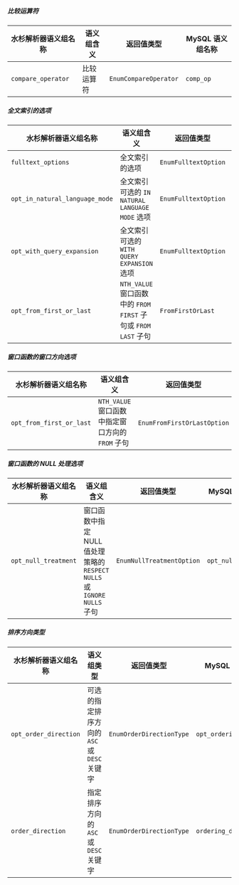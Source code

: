 ##### 比较运算符

| 水杉解析器语义组名称 | 语义组含义 | 返回值类型            | MySQL 语义组名称 |
| -------------------- | ---------- | --------------------- | ---------------- |
| `compare_operator`   | 比较运算符 | `EnumCompareOperator` | `comp_op`        |

##### 全文索引的选项

| 水杉解析器语义组名称           | 语义组含义                                                   | 返回值类型           | MySQL 语义组名称            |
| ------------------------------ | ------------------------------------------------------------ | -------------------- | --------------------------- |
| `fulltext_options`             | 全文索引的选项                                               | `EnumFulltextOption` | `fulltext_options`          |
| `opt_in_natural_language_mode` | 全文索引可选的 `IN NATURAL LANGUAGE MODE` 选项               | `EnumFulltextOption` | `opt_natural_language_mode` |
| `opt_with_query_expansion`     | 全文索引可选的 `WITH QUERY EXPANSION` 选项                   | `EnumFulltextOption` | `opt_query_expansion`       |
| `opt_from_first_or_last`       | `NTH_VALUE` 窗口函数中的 `FROM FIRST` 子句或 `FROM LAST` 子句 | `FromFirstOrLast`    | `opt_from_first_last`       |

##### 窗口函数的窗口方向选项

| 水杉解析器语义组名称     | 语义组含义                                       | 返回值类型                  | MySQL 语义组名称      |
| ------------------------ | ------------------------------------------------ | --------------------------- | --------------------- |
| `opt_from_first_or_last` | `NTH_VALUE` 窗口函数中指定窗口方向的 `FROM` 子句 | `EnumFromFirstOrLastOption` | `opt_from_first_last` |

##### 窗口函数的 NULL 处理选项

| 水杉解析器语义组名称 | 语义组含义                                                   | 返回值类型                | MySQL 语义组名称     |
| -------------------- | ------------------------------------------------------------ | ------------------------- | -------------------- |
| `opt_null_treatment` | 窗口函数中指定 NULL 值处理策略的 `RESPECT NULLS` 或 `IGNORE NULLS` 子句 | `EnumNullTreatmentOption` | `opt_null_treatment` |

##### 排序方向类型

| 水杉解析器语义组名称  | 语义组类型                                  | 返回值类型               | MySQL 语义组名称         |
| --------------------- | ------------------------------------------- | ------------------------ | ------------------------ |
| `opt_order_direction` | 可选的指定排序方向的 `ASC` 或 `DESC` 关键字 | `EnumOrderDirectionType` | `opt_ordering_direction` |
| `order_direction`     | 指定排序方向的 `ASC` 或 `DESC` 关键字       | `EnumOrderDirectionType` | `ordering_direction`     |
